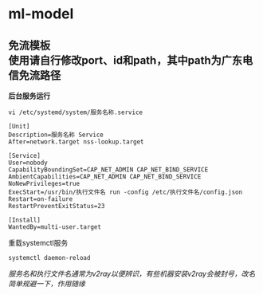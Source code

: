 # ml-model
免流模板  
使用请自行修改port、id和path，其中path为广东电信免流路径  
---
**后台服务运行**
```
vi /etc/systemd/system/服务名称.service
```
```
[Unit]
Description=服务名称 Service
After=network.target nss-lookup.target

[Service]
User=nobody
CapabilityBoundingSet=CAP_NET_ADMIN CAP_NET_BIND_SERVICE
AmbientCapabilities=CAP_NET_ADMIN CAP_NET_BIND_SERVICE
NoNewPrivileges=true
ExecStart=/usr/bin/执行文件名 run -config /etc/执行文件名/config.json
Restart=on-failure
RestartPreventExitStatus=23

[Install]
WantedBy=multi-user.target
```

重载systemctl服务
```
systemctl daemon-reload
```
_服务名和执行文件名通常为v2ray以便辨识，有些机器安装v2ray会被封号，改名简单规避一下，作用随缘_
